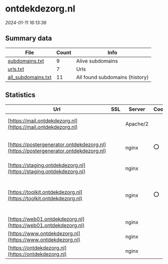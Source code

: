 # ontdekdezorg.nl
*2024-01-11 16:13:36*
## Summary data


| File       | Count | Info |
|------------|-------|------|
|[subdomains.txt](/data/ontdekdezorg.nl/subdomains.txt)|9|Alive subdomains|
|[urls.txt](/data/ontdekdezorg.nl/urls.txt)|7|Urls|
|[all_subdomains.txt](/data/ontdekdezorg.nl/all_subdomains.txt)|11|All found subdomains (history)|


## Statistics


| Url | SSL | Server | Cookie | HSTS | CSP | XFO | XXP | RP | Tech |Title |
|------------|-------|------|------|------|------|------|------|------|------|------|
|[https://mail.ontdekdezorg.nl](https://mail.ontdekdezorg.nl)| |Apache/2| | | | | | :white_check_mark: |Apache HTTP Server:2|301 Moved Perman...|
|[https://postergenerator.ontdekdezorg.nl](https://postergenerator.ontdekdezorg.nl)| |nginx|:o: |:white_check_mark: | | :white_check_mark: | :white_check_mark: | :white_check_mark: |HSTS Laravel Nginx PHP|Postergenerator|
|[https://staging.ontdekdezorg.nl](https://staging.ontdekdezorg.nl)| |nginx| | | | | | :white_check_mark: |Basic Nginx|401 Authorizatio...|
|[https://toolkit.ontdekdezorg.nl](https://toolkit.ontdekdezorg.nl)| |nginx|:o: |:white_check_mark: | | :white_check_mark: | :white_check_mark: | :white_check_mark: |HSTS Nginx OWL Carousel PHP jQuery|Toolkit - Werken...|
|[https://web01.ontdekdezorg.nl](https://web01.ontdekdezorg.nl)| |nginx| | | | | | :white_check_mark: |Nginx||
|[https://www.ontdekdezorg.nl](https://www.ontdekdezorg.nl)| |nginx| |:white_check_mark: | | :white_check_mark: | :white_check_mark: | :white_check_mark: |HSTS Nginx|Ontdek zorg en w...|
|[https://ontdekdezorg.nl](https://ontdekdezorg.nl)| |nginx| |:white_check_mark: | | :white_check_mark: | :white_check_mark: | :white_check_mark: |Nginx|301 Moved Perman...|